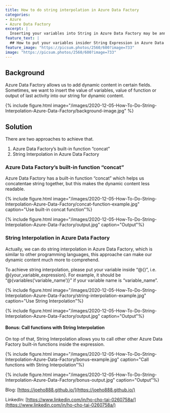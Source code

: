 ```yaml
---
title: How to do string interpolation in Azure Data Factory
categories:
- Azure
- Azure Data Factory
excerpt: |
  Inserting your variables into String in Azure Data Factory may be annoying, this guide discuss how to make it easily with string interpolation.
feature_text: |
  ## How to put your variables insider String Expression in Azure Data Factory
feature_image: "https://picsum.photos/2560/600?image=733"
image: "https://picsum.photos/2560/600?image=733"
---
```


## Background
Azure Data Factory allows us to add dynamic content in certain fields. Sometimes, we want to insert the value of variables, value of function or output of last activity into our string for dynamic content.

{% include figure.html image="/images/2020-12-05-How-To-Do-String-Interpolation-Azure-Data-Factory/background-image.jpg" %}

## Solution
There are two approaches to achieve that. 

1. Azure Data Factory’s built-in function “concat” 
2. String Interpolation in Azure Data Factory 

### Azure Data Factory’s built-in function “concat” 
Azure Data Factory has a built-in function “concat” which helps us concatentae string together, but this makes the dynamic content less readable. 

{% include figure.html image="/images/2020-12-05-How-To-Do-String-Interpolation-Azure-Data-Factory/concat-function-example.jpg" caption="Use built-in concat function"%}

{% include figure.html image="/images/2020-12-05-How-To-Do-String-Interpolation-Azure-Data-Factory/output.jpg" caption="Output"%}

### String Interpolation in Azure Data Factory 
Actually, we can do string interpolation in Azure Data Factory, which is similar to other programming languages, this approache can make our dynamic content much more to comprehend. 

To achieve string interpolation, please put your variable inside “@{}”, i.e. @{your_variable_expression}. For example, it should be “@{variables(‘variable_name’)}” if your variable name is “variable_name”.

{% include figure.html image="/images/2020-12-05-How-To-Do-String-Interpolation-Azure-Data-Factory/string-interpolation-example.jpg" caption="Use String Interpolation"%}

{% include figure.html image="/images/2020-12-05-How-To-Do-String-Interpolation-Azure-Data-Factory/output.jpg" caption="Output"%}

#### Bonus: Call functions with String Interpolation
On top of that, String Interpolation allows you to call other other Azure Data Factory built-in functions inside the expression. 

{% include figure.html image="/images/2020-12-05-How-To-Do-String-Interpolation-Azure-Data-Factory/bonus-example.jpg" caption="Call functions with String Interpolation"%}

{% include figure.html image="/images/2020-12-05-How-To-Do-String-Interpolation-Azure-Data-Factory/bonus-output.jpg" caption="Output"%}

Blog: [https://joeho888.github.io/](https://joeho888.github.io/)

LinkedIn: [https://www.linkedin.com/in/ho-cho-tai-0260758a/](https://www.linkedin.com/in/ho-cho-tai-0260758a/)
